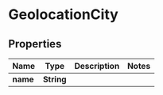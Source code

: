 

# GeolocationCity


## Properties

| Name | Type | Description | Notes |
|------------ | ------------- | ------------- | -------------|
|**name** | **String** |  |  |



